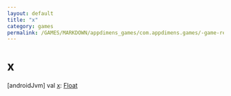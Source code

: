 ```yaml
---
layout: default
title: "x"
category: games
permalink: /GAMES/MARKDOWN/appdimens_games/com.appdimens.games/-game-rectangle/x.html
---
```


# x

[androidJvm]
val [x](x.md): [Float](https://kotlinlang.org/api/core/kotlin-stdlib/kotlin/-float/index.html)
